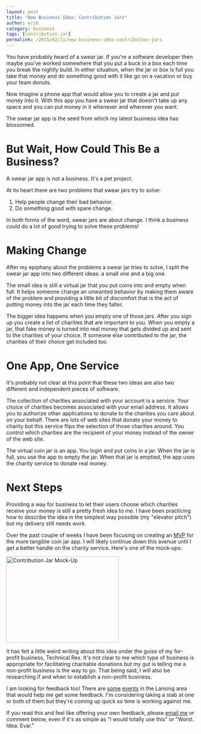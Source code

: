```yaml
---
layout: post
title: "New Business Idea: Contribution Jars"
author: erik
category: business
tags: [contribution-jar]
permalink: /2015/02/11/new-business-idea-contribution-jars
---
```


You have probably heard of a swear jar. If you're a software developer then maybe you've worked somewhere that you put a buck in a box each time you break the nightly build. In either situation, when the jar or box is full you take that money and do something good with it like go on a vacation or buy your team donuts.

Now imagine a phone app that would allow you to create a jar and put money into it. With this app you have a swear jar that doesn't take up any space and you can put money in it whenever and wherever you want.

The swear jar app is the seed from which my latest business idea has blossomed.

# But Wait, How Could This Be a Business?

A swear jar app is not a business. It's a pet project.

At its heart there are two problems that swear jars try to solve:

1. Help people change their bad behavior.
2. Do something good with spare change.

In both forms of the word, swear jars are about change. I think a business could do a lot of good trying to solve these problems!

# Making Change

After my epiphany about the problems a swear jar tries to solve, I split the swear jar app into two different ideas: a small one and a big one.

The small idea is still a virtual jar that you put coins into and empty when full. It helps someone change an unwanted behavior by making them aware of the problem and providing a little bit of discomfort that is the act of putting money into the jar each time they falter.

The bigger idea happens when you empty one of those jars. After you sign up you create a list of charities that are important to you. When you empty a jar, that fake money is turned into real money that gets divided up and sent to the charities of your choice. If someone else contributed to the jar, the charities of their choice get included too.

# One App, One Service

It's probably not clear at this point that these two ideas are also two different and independent pieces of software.

The collection of charities associated with your account is a service. Your choice of charities becomes associated with your email address. It allows you to authorize other applications to donate to the charities you care about on your behalf. There are lots of web sites that donate your money to charity but this service flips the selection of those charities around. You control which charities are the recipient of your money instead of the owner of the web site.

The virtual coin jar is an app. You login and put coins in a jar. When the jar is full, you use the app to empty the jar. When that jar is emptied, the app uses the charity service to donate real money.

# Next Steps

Providing a way for business to let their users choose which charities receive your money is still a pretty fresh idea to me. I have been practicing how to describe the idea in the simplest way possible (my "elevator pitch") but my delivery still needs work.

Over the past couple of weeks I have been focusing on creating an [MVP](http://en.wikipedia.org/wiki/Minimum_viable_product) for the more tangible coin jar app. I will likely continue down this avenue until I get a better handle on the charity service. Here's one of the mock-ups:

<img src="https://technicalrex.files.wordpress.com/2015/02/yourjarsprototype.png?w=300" alt="Contribution Jar Mock-Up" width="300" height="230" class="aligncenter size-medium wp-image-545" />

It has felt a little weird writing about this idea under the guise of my for-profit business, Technical Rex. It's not clear to me which type of business is appropriate for facilitating charitable donations but my gut is telling me a non-profit business is the way to go. That being said, I will also be researching if and when to establish a non-profit business.

I am looking for feedback too! There are [some](http://www.thehatching.org) [events](http://www.up.co/communities/usa/lansing/startup-weekend/5348) in the Lansing area that would help me get some feedback. I'm considering taking a stab at one or both of them but they're coming up quick so time is working against me.

If you read this and feel like offering your own feedback, please <a href="mailto:erik.gillespie@gmail.com">email me</a> or comment below, even if it's as simple as "I would totally use this" or "Worst. Idea. Evar."
